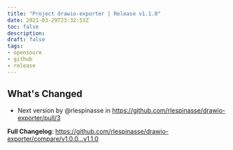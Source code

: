 ```yaml
---
title: "Project drawio-exporter | Release v1.1.0"
date: 2021-03-29T23:32:53Z
toc: false
description: 
draft: false
tags:
- opensoure
- github
- release
---
```

## What's Changed
* Next version by @rlespinasse in https://github.com/rlespinasse/drawio-exporter/pull/3


**Full Changelog**: https://github.com/rlespinasse/drawio-exporter/compare/v1.0.0...v1.1.0